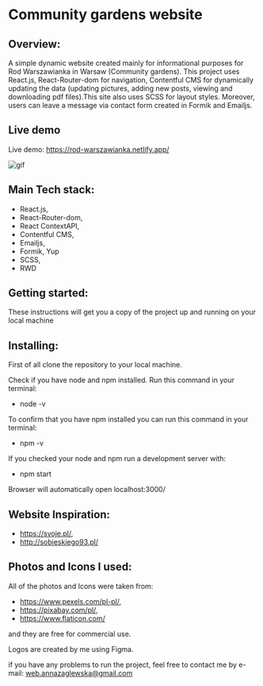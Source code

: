 # Community gardens website

## Overview:

A simple dynamic website created mainly for informational purposes for Rod Warszawianka in Warsaw (Community gardens). This project uses React.js, React-Router-dom for navigation, Contentful CMS for dynamically updating the data (updating pictures, adding new posts, viewing and downloading pdf files).This site also uses SCSS for layout styles. Moreover, users can leave a message via contact form created in Formik and Emailjs.

## Live demo

Live demo: https://rod-warszawianka.netlify.app/

![gif](https://github.com/AZaglewska/Community_garden_website/blob/main/src/assets/Gif/Peek2021-04-24-17-49.gif)

## Main Tech stack:

- React.js,
- React-Router-dom,
- React ContextAPI,
- Contentful CMS,
- Emailjs,
- Formik, Yup
- SCSS,
- RWD

## Getting started:

These instructions will get you a copy of the project up and running on your local machine

## Installing:

First of all clone the repository to your local machine.

Check if you have node and npm installed. Run this command in your terminal:

- node -v

To confirm that you have npm installed you can run this command in your terminal:

- npm -v

If you checked your node and npm run a development server with:

- npm start

Browser will automatically open localhost:3000/

## Website Inspiration:

- https://svoje.pl/,
- http://sobieskiego93.pl/

## Photos and Icons I used:

All of the photos and Icons were taken from:

- https://www.pexels.com/pl-pl/,
- https://pixabay.com/pl/,
- https://www.flaticon.com/

and they are free for commercial use.

Logos are created by me using Figma.

if you have any problems to run the project, feel free to contact me by e-mail:
web.annazaglewska@gmail.com

